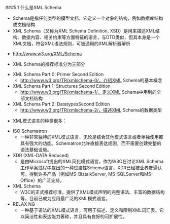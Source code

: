 ###5.1 什么是XML Schema
* Schema是指任何类型的模型文档，它定义一个对象的结构，例如数据库结构或文档结构
* XML Schema（又称为XML Schema Definition, XSD）是用来描述XML结构、数据内容、相关约束等方面特征的语言，与DTD类似，但其本身是一个XML文档，符合XML语法规则，可被通用的XML解析器解析 
 + http://www.w3.org/XML/Schema 
* XML Schema的推荐标准分为三部分
 + XML Schema Part 0: Primer Second Edition     
    + http://www.w3.org/TR/xmlschema-0/，介绍XML Schema的基本概念
 + XML Schema Part 1: Structures Second Edition 
    + http://www.w3.org/TR/xmlschema-1/，定义XML Schema中用到的全部文档结构
 + XML Schema Part 2: DatatypesSecond Edition 
    + http://www.w3.org/TR/xmlschema-2/，描述XML Schema的数据类型

* XML模式语言的种类很多：
 + ISO Schematron
    + 一种非常独特的XML模式语言，无论是结合其他模式语言或者单独使用都具有强大的功能。Schematron允许直接表达规则，而不需要创建完整的语法基础设施。
 + XDR (XML-DATA Reduced)
    + 是由Microsoft提出的XML简化模式语言，作为W3C在讨论XML Schema工作草案过程中提出的一种过渡性Schema语言，XDR已经被业界普遍认可，得到许多产品（例如MS-BiztalkServer, MS-SQLServer和MS-Office）的广泛支持。
 + XML Schema 
    + W3C的正式推荐标准，提供了XML模式声明的完整语法、丰富的数据结构等，目前已成为应用最广泛的XML模式语言。
 + RELAX NG 
    + 一种基于语法的XML模式语言，可用于描述、定义和限制XML词汇表。它以简洁性和表达能力著称，并且具有良好的可扩展性。
